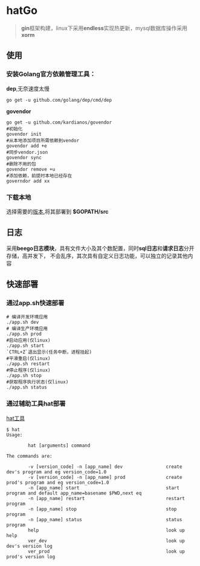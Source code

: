 # hatGo

> **gin**框架构建，linux下采用**endless**实现热更新，mysql数据库操作采用**xorm**

## 使用
### 安装Golang官方依赖管理工具：
**dep**,无奈速度太慢
```
go get -u github.com/golang/dep/cmd/dep
```
**govendor**
```
go get -u github.com/kardianos/govendor
#初始化
govendor init
#从本地添加项目所需依赖到vendor
govendor add +e
#同步vendor.json
govendor sync
#删除不用的包
govendor remove +u
#添加依赖，前提时本地已经存在
governdor add xx
```

### 下载本地
选择需要的[版本](https://github.com/EddieChan1993/hatgo/releases),将其部署到 **$GOPATH/src**
## 日志
采用**beego日志模块**，具有文件大小及其个数配置，同时**sql日志**和**请求日志**分开存储，高并发下，
不会乱序，其次具有自定义日志功能，可以独立的记录其他内容

## 快速部署
### 通过app.sh快速部署
```
# 编译开发环境应用
./app.sh dev
# 编译生产环境应用
./app.sh prod
#启动应用(仅linux)
./app.sh start
`CTRL+Z`退出显示(任务中断，进程挂起)
#平滑重启(仅linux)
./app.sh restart
#停止程序(仅linux)
./app.sh stop
#获取程序执行状态(仅linux)
./app.sh status
```

### 通过辅助工具hat部署
[hat工具](https://github.com/EddieChan1993/hat)
```
$ hat
Usage:

        hat [arguments] command

The commands are:

        -v [version_code] -n [app_name] dev                create dev's program and eg version_code=1.0
        -v [version_code] -n [app_name] prod               create prod's program and eg version_code=1.0
        -n [app_name] start                                start program and default app_name=basename $PWD,next eq
        -n [app_name] restart                              restart program
        -n [app_name] stop                                 stop program
        -n [app_name] status                               status program
        help                                               look up help
        ver_dev                                            look up dev's version log
        ver_prod                                           look up prod's version log

```
